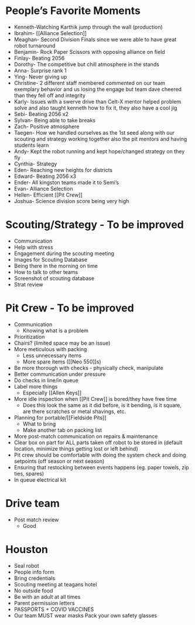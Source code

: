 # People’s Favorite Moments

- Kenneth-Watching Karthik jump through the wall (production)
- Ibrahim- [[Alliance Selection]]
- Meaghan- Second Division Finals since we were able to have great robot turnaround
- Benjamin- Rock Paper Scissors with opposing alliance on field
- Finlay- Beating 2056
- Dorothy- The competitive but chill atmosphere in the stands
- Anna- Surprise rank 1
- Ying- Never giving up
- Christine- 2 different staff membered commented on our team exemplary behavior and us losing the engage but team dave cheered than they fell off and integrity
- Karly- Issues with a swerve drive than Celt-X mentor helped problem solve and also taught kenneth how to fix it, they also have a cool jig
- Sebi- Beating 2056 x2
- Sylvan- Being able to take breaks
- Zach- Positive atmosphere
- Taegen- How we handled ourselves as the 1st seed along with our scouting and strategy working together also the pit mentors and having students learn
- Andy- Kept the robot running and kept hope/changed strategy on they fly
- Cynthia- Strategy
- Eden- Reaching new heights for districts
- Edward- Beating 2056 x3
- Ender- All kingston teams made it to Semi’s
- Evan- Alliance Selection
- Hellen- Efficient [[Pit Crew]]
- Joshua- Science division score being very high
# Scouting/Strategy - To be improved

- Communication
- Help with stress
- Engagement during the scouting meeting
- Images for Scouting Database
- Being there in the morning on time
- How to talk to other teams
- Screenshot of scouting database
- Strat review
# Pit Crew - To be improved
- Communication
	- Knowing what is a problem
- Prioritization
- Chairs? (limited space may be an issue)
- More meticulous with packing
	- Less unnecessary items
	- More spare items ([[Neo 550]]s)
- Be more thorough with checks - physically check, manipulate
- Better communication under pressure
- Do checks in line/in queue
- Label more things
	- Especially [[Allen Keys]]
- More idle inspection when [[Pit Crew]] is bored/they have free time
	- Does this look the same as it did before, is it bending, is it square, are there scratches or metal shavings, etc.
- Planning for portable/[[Fieldside Pits]]
	- What to bring
	- Make another tab on packing list
- More post-match communication on repairs & maintenance
- Clear box on part for ALL parts taken off robot to be stored in (default location, minimize things getting lost or left behind)
- Pit crew should be comfortable with doing the system check and doing setpoints (off season or next season)
- Ensuring that restocking between events happens (eg. paper towels, zip ties, spares)
- In queue electrical kit
# Drive team
- Post match review
	- Good
# Houston
- Seal robot
- People info form
- Bring credentials
- Scouting meeting at teagans hotel
- No outside food
- Be with an adult at all times
- Parent permission letters
- PASSPORTS + COVID VACCINES
- Our team MUST wear masks
  Pack your own safety glasses
